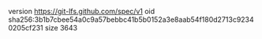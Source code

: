 version https://git-lfs.github.com/spec/v1
oid sha256:3b1b7cbee54a0c9a57bebbc41b5b0152a3e8aab54f180d2713c92340205cf231
size 3643
